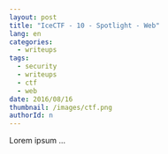 ```yaml
---
layout: post
title: "IceCTF - 10 - Spotlight - Web"
lang: en
categories:
  - writeups
tags:
  - security
  - writeups
  - ctf
  - web
date: 2016/08/16
thumbnail: /images/ctf.png
authorId: n
---
```

Lorem ipsum ...
